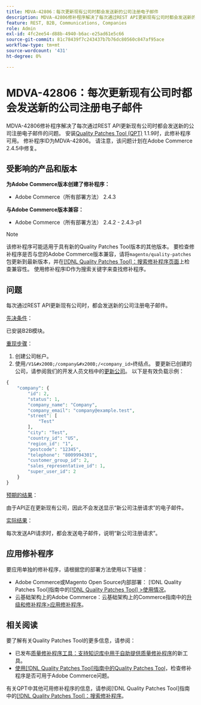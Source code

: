 ```yaml
---
title: MDVA-42806：每次更新现有公司时都会发送新的公司注册电子邮件
description: MDVA-42806修补程序解决了每次通过REST API更新现有公司时都会发送新的公司注册电子邮件的问题。 安装[Quality Patches Tool (QPT)](https://experienceleague.adobe.com/zh-hans/docs/commerce-knowledge-base/kb/announcements/commerce-announcements/magento-quality-patches-released-new-tool-to-self-serve-quality-patches) 1.1.9后，即可使用此修补程序。 修补程序ID为MDVA-42806。 请注意，该问题计划在Adobe Commerce 2.4.5中修复。
feature: REST, B2B, Communications, Companies
role: Admin
exl-id: 4fc2ee54-d88b-4940-b6ac-e25ad61e5c66
source-git-commit: 81c78439f7c243437b7b76dc80560c847af95ace
workflow-type: tm+mt
source-wordcount: '431'
ht-degree: 0%

---
```


# MDVA-42806：每次更新现有公司时都会发送新的公司注册电子邮件

MDVA-42806修补程序解决了每次通过REST API更新现有公司时都会发送新的公司注册电子邮件的问题。 安装[Quality Patches Tool (QPT)](https://experienceleague.adobe.com/zh-hans/docs/commerce-knowledge-base/kb/announcements/commerce-announcements/magento-quality-patches-released-new-tool-to-self-serve-quality-patches) 1.1.9时，此修补程序可用。 修补程序ID为MDVA-42806。 请注意，该问题计划在Adobe Commerce 2.4.5中修复。

## 受影响的产品和版本

**为Adobe Commerce版本创建了修补程序：**

* Adobe Commerce（所有部署方法） 2.4.3

**与Adobe Commerce版本兼容：**

* Adobe Commerce（所有部署方法） 2.4.2 - 2.4.3-p1

>[!NOTE]
>
>该修补程序可能适用于具有新的Quality Patches Tool版本的其他版本。 要检查修补程序是否与您的Adobe Commerce版本兼容，请将`magento/quality-patches`包更新到最新版本，并在[[!DNL Quality Patches Tool]：搜索修补程序页面](https://experienceleague.adobe.com/zh-hans/docs/commerce-knowledge-base/kb/announcements/commerce-announcements/magento-quality-patches-released-new-tool-to-self-serve-quality-patches)上检查兼容性。 使用修补程序ID作为搜索关键字来查找修补程序。

## 问题

每次通过REST API更新现有公司时，都会发送新的公司注册电子邮件。

<u>先决条件</u>：

已安装B2B模块。

<u>重现步骤</u>：

1. 创建公司帐户。
1. 使用`/V1&#x200B;/company&#x200B;/<company_id>`终结点。 要更新已创建的公司，请参阅我们的开发人员文档中的[更新公司](https://developer.adobe.com/commerce/webapi/rest/b2b/company-object/#update-the-company)。 以下是有效负载示例：

```php
{
    "company": {
        "id": 2,
        "status": 1,
        "company_name": "Company",
        "company_email": "company@example.test",
        "street": [
            "Test"
        ],
        "city": "Test",
        "country_id": "US",
        "region_id": "1",
        "postcode": "12345",
        "telephone": "8009994301",
        "customer_group_id": 2,
        "sales_representative_id": 1,
        "super_user_id": 2
    }
}
```

<u>预期的结果</u>：

由于API正在更新现有公司，因此不会发送显示“新公司注册请求”的电子邮件。

<u>实际结果</u>：

每次发送API请求时，都会发送电子邮件，说明“新公司注册请求”。

## 应用修补程序

要应用单独的修补程序，请根据您的部署方法使用以下链接：

* Adobe Commerce或Magento Open Source内部部署： [!DNL Quality Patches Tool]指南中的[[!DNL Quality Patches Tool] >使用情况](/help/tools/quality-patches-tool/usage.md)。
* 云基础架构上的Adobe Commerce：云基础架构上的Commerce指南中的[升级和修补程序>应用修补程序](https://experienceleague.adobe.com/docs/commerce-cloud-service/user-guide/develop/upgrade/apply-patches.html?lang=zh-Hans)。

## 相关阅读

要了解有关Quality Patches Tool的更多信息，请参阅：

* 已发布[质量修补程序工具：支持知识库中用于自助提供质量修补程序](https://experienceleague.adobe.com/zh-hans/docs/commerce-knowledge-base/kb/announcements/commerce-announcements/magento-quality-patches-released-new-tool-to-self-serve-quality-patches)的新工具。
* [使用[!DNL Quality Patches Tool]指南中的Quality Patches Tool](/help/tools/quality-patches-tool/patches-available-in-qpt/check-patch-for-magento-issue-with-magento-quality-patches.md)，检查修补程序是否可用于Adobe Commerce问题。

有关QPT中其他可用修补程序的信息，请参阅[!DNL Quality Patches Tool]指南中的[[!DNL Quality Patches Tool]：搜索修补程序](https://experienceleague.adobe.com/tools/commerce-quality-patches/index.html?lang=zh-Hans)。
